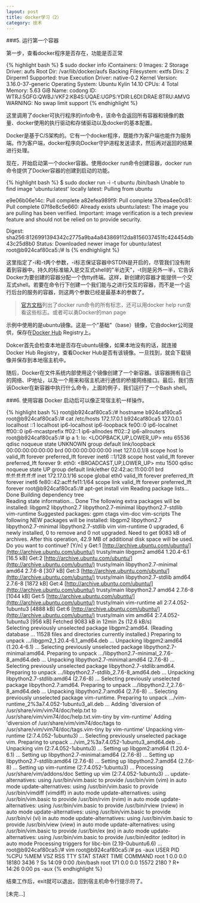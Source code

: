 ```yaml
---
layout: post
title: docker学习（2）
category: 技术 
---
```


###5. 运行第一个容器

第一步，查看docker程序是否存在，功能是否正常  

{% highlight bash %}  $ sudo docker info iContainers: 0 Images: 2 Storage Driver: aufs  Root Dir: /var/lib/docker/aufs  Backing Filesystem: extfs  Dirs: 2  Dirperm1 Supported: true Execution Driver: native-0.2 Kernel Version: 3.16.0-37-generic Operating System: Ubuntu Kylin 14.10 CPUs: 4 Total Memory: 5.63 GiB Name: codong ID: WTRJ:5GFG:QWBJ:VKF2:KB4S:UQAE:UGPS:YDIR:L6DI:DRAE:BTRU:AMVG WARNING: No swap limit support {% endhighlight %}  

这里调用了docker可执行程序的info命令，该命令会返回所有容器和镜像的数量、docker使用的执行驱动和存储驱动以及docker的基本配置。  

Docker是基于C/S架构的。它有一个docker程序，既能作为客户端也能作为服务端。作为客户端，docker程序向Docker守护进程发送请求，然后再对返回的结果进行处理。

现在，开始启动第一个docker容器。使用docker run命令创建容器，docker run命令提供了Docker容器的创建到启动的功能。  

{% highlight bash %}  $ sudo docker run -i -t ubuntu /bin/bash Unable to find image 'ubuntu:latest' locally latest: Pulling from ubuntu

e9e06b06e14c: Pull complete  a82efea989f9: Pull complete  37bea4ee0c81: Pull complete  07f8e8c5e660: Already exists  ubuntu:latest: The image you are pulling has been verified. Important: image verification is a tech preview feature and should not be relied on to provide security.

Digest: sha256:8126991394342c2775a9ba4a843869112da8156037451fc424454db43c25d8b0 Status: Downloaded newer image for ubuntu:latest root@b924caf80ca5:/# ls {% endhighlight %}  

这里指定了-i和-t两个参数，-i标志保证容器中STDIN是开启的，尽管我们没有附着到容器中。持久的标准输入是交互式shell的"半边天"，-t则是另外一半，它告诉Docker为要创建的容器分配一个伪tty终端。这样，新创建的容器才能提供一个交互式shell。若要在命令行下创建一个我们能与之进行交互的容器，而不是一个运行后台的服务的容器，则这两个参数已经是最基本的参数了。  

> [官方文档](http://docs.docker.com/reference/commandline/cli/#run)列出了docker run命令的所有标志，还可以用docker help run查看这些标志。或者可以勇Docker的man page

示例中使用的是ubuntu镜像。这是一个"基础"（base）镜像，它由docker公司提供，保存在[Docker Hub](http://hub.docker.com) Registry上。  

Dokcer首先会检查本地是否存在ubuntu镜像，如果本地没有的话，就连接Docker Hub Registry，查看Docker Hub是否有该镜像。一旦找到，就会下载镜像并保存到本地宿主机中。  

随后，Docker在文件系统内部使用这个镜像创建了一个新容器。该容器拥有自己的网络、IP地址，以及一个用来和宿主机进行通信的桥接网络接口。最后，我们告诉Docker在新容器中执行什么命令，上面的例子，我们运行了一个Bash shell。  

###6. 使用容器 Docker 启动后可以像正常宿主机一样操作。

{% highlight bash %} root@b924caf80ca5:/# hostname  b924caf80ca5 root@b924caf80ca5:/# cat /etc/hosts  172.17.0.1  b924caf80ca5 127.0.0.1   localhost ::1 localhost ip6-localhost ip6-loopback fe00::0 ip6-localnet ff00::0 ip6-mcastprefix ff02::1 ip6-allnodes ff02::2 ip6-allrouters root@b924caf80ca5:/# ip a 1: lo: <LOOPBACK,UP,LOWER_UP> mtu 65536 qdisc noqueue state UNKNOWN group default      link/loopback 00:00:00:00:00:00 brd 00:00:00:00:00:00     inet 127.0.0.1/8 scope host lo        valid_lft forever preferred_lft forever     inet6 ::1/128 scope host         valid_lft forever preferred_lft forever 9: eth0: <BROADCAST,UP,LOWER_UP> mtu 1500 qdisc noqueue state UP group default      link/ether 02:42:ac:11:00:01 brd ff:ff:ff:ff:ff:ff     inet 172.17.0.1/16 scope global eth0        valid_lft forever preferred_lft forever     inet6 fe80::42:acff:fe11:1/64 scope link         valid_lft forever preferred_lft forever root@b924caf80ca5:/# apt-get install vim Reading package lists... Done Building dependency tree<br>Reading state information... Done The following extra packages will be installed:   libgpm2 libpython2.7 libpython2.7-minimal libpython2.7-stdlib vim-runtime Suggested packages:   gpm ctags vim-doc vim-scripts The following NEW packages will be installed:   libgpm2 libpython2.7 libpython2.7-minimal libpython2.7-stdlib vim   vim-runtime 0 upgraded, 6 newly installed, 0 to remove and 0 not upgraded. Need to get 9083 kB of archives. After this operation, 42.9 MB of additional disk space will be used. Do you want to continue? [Y/n] y Get:1 [http://archive.ubuntu.com/ubuntu/](http://archive.ubuntu.com/ubuntu/) trusty/main libgpm2 amd64 1.20.4-6.1 [16.5 kB] Get:2 [http://archive.ubuntu.com/ubuntu/](http://archive.ubuntu.com/ubuntu/) trusty/main libpython2.7-minimal amd64 2.7.6-8 [307 kB] Get:3 [http://archive.ubuntu.com/ubuntu/](http://archive.ubuntu.com/ubuntu/) trusty/main libpython2.7-stdlib amd64 2.7.6-8 [1872 kB] Get:4 [http://archive.ubuntu.com/ubuntu/](http://archive.ubuntu.com/ubuntu/) trusty/main libpython2.7 amd64 2.7.6-8 [1044 kB] Get:5 [http://archive.ubuntu.com/ubuntu/](http://archive.ubuntu.com/ubuntu/) trusty/main vim-runtime all 2:7.4.052-1ubuntu3 [4888 kB] Get:6 [http://archive.ubuntu.com/ubuntu/](http://archive.ubuntu.com/ubuntu/) trusty/main vim amd64 2:7.4.052-1ubuntu3 [956 kB] Fetched 9083 kB in 12min 2s (12.6 kB/s)<br>Selecting previously unselected package libgpm2:amd64. (Reading database ... 11528 files and directories currently installed.) Preparing to unpack .../libgpm2_1.20.4-6.1_amd64.deb ... Unpacking libgpm2:amd64 (1.20.4-6.1) ... Selecting previously unselected package libpython2.7-minimal:amd64. Preparing to unpack .../libpython2.7-minimal_2.7.6-8_amd64.deb ... Unpacking libpython2.7-minimal:amd64 (2.7.6-8) ... Selecting previously unselected package libpython2.7-stdlib:amd64. Preparing to unpack .../libpython2.7-stdlib_2.7.6-8_amd64.deb ... Unpacking libpython2.7-stdlib:amd64 (2.7.6-8) ... Selecting previously unselected package libpython2.7:amd64. Preparing to unpack .../libpython2.7_2.7.6-8_amd64.deb ... Unpacking libpython2.7:amd64 (2.7.6-8) ... Selecting previously unselected package vim-runtime. Preparing to unpack .../vim-runtime_2%3a7.4.052-1ubuntu3_all.deb ... Adding 'diversion of /usr/share/vim/vim74/doc/help.txt to /usr/share/vim/vim74/doc/help.txt.vim-tiny by vim-runtime' Adding 'diversion of /usr/share/vim/vim74/doc/tags to /usr/share/vim/vim74/doc/tags.vim-tiny by vim-runtime' Unpacking vim-runtime (2:7.4.052-1ubuntu3) ... Selecting previously unselected package vim. Preparing to unpack .../vim_2%3a7.4.052-1ubuntu3_amd64.deb ... Unpacking vim (2:7.4.052-1ubuntu3) ... Setting up libgpm2:amd64 (1.20.4-6.1) ... Setting up libpython2.7-minimal:amd64 (2.7.6-8) ... Setting up libpython2.7-stdlib:amd64 (2.7.6-8) ... Setting up libpython2.7:amd64 (2.7.6-8) ... Setting up vim-runtime (2:7.4.052-1ubuntu3) ... Processing /usr/share/vim/addons/doc Setting up vim (2:7.4.052-1ubuntu3) ... update-alternatives: using /usr/bin/vim.basic to provide /usr/bin/vim (vim) in auto mode update-alternatives: using /usr/bin/vim.basic to provide /usr/bin/vimdiff (vimdiff) in auto mode update-alternatives: using /usr/bin/vim.basic to provide /usr/bin/rvim (rvim) in auto mode update-alternatives: using /usr/bin/vim.basic to provide /usr/bin/rview (rview) in auto mode update-alternatives: using /usr/bin/vim.basic to provide /usr/bin/vi (vi) in auto mode update-alternatives: using /usr/bin/vim.basic to provide /usr/bin/view (view) in auto mode update-alternatives: using /usr/bin/vim.basic to provide /usr/bin/ex (ex) in auto mode update-alternatives: using /usr/bin/vim.basic to provide /usr/bin/editor (editor) in auto mode Processing triggers for libc-bin (2.19-0ubuntu6.6) ... root@b924caf80ca5:/# vim root@b924caf80ca5:/# ps -aux USER       PID %CPU %MEM    VSZ   RSS TTY      STAT START   TIME COMMAND root         1  0.0  0.0  18180  3436 ?        Ss   14:09   0:00 /bin/bash root       171  0.0  0.0  15572  2180 ?        R+   14:26   0:00 ps -aux {% endhighlight %}  

结束工作后，exit就可以退出，回到宿主机命令行提示符了。

[未完...]
